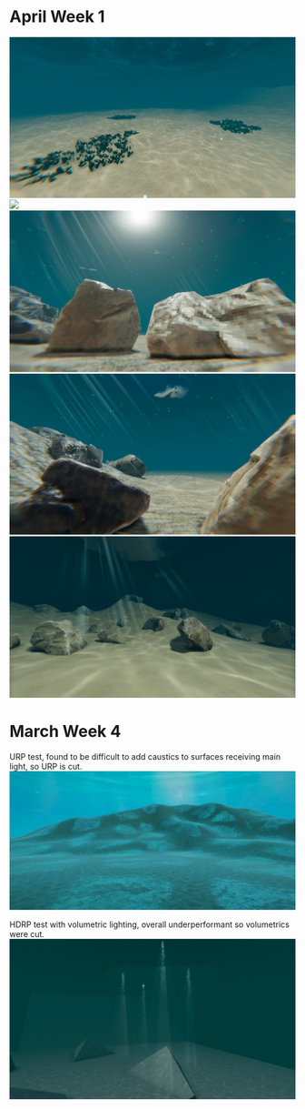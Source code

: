 <h1>April Week 1</h1>
<img src="OceanGame_4_3_2024_12_28_28_AM.png">
<img src="OceanGame_4_2_2024_11_11_27_PM.png">
<img src="OceanGame_4_1_2024_11_53_17_PM.png">
<img src="OceanGame_4_1_2024_11_52_02_PM.png">
<img src="OceanGame_4_1_2024_12_24_37_AM.png">

<h1>March Week 4</h1>

URP test, found to be difficult to add caustics to surfaces receiving main light, so URP is cut.
<img src="image1.png">

HDRP test with volumetric lighting, overall underperformant so volumetrics were cut.
<img src="image.png">
